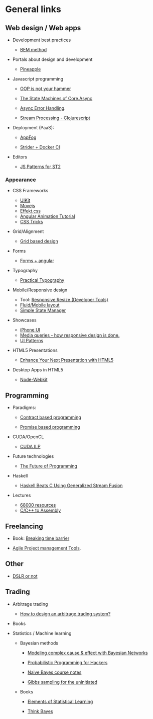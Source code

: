 # General links


## Web design / Web apps

* Development best practices

	* [BEM method](http://bem.info/method/)

* Portals about design and development

	* [Pineapple](http://pineapple.io/about/)

* Javascript programming
	* [OOP is not your hammer](http://html5hub.com/oop-is-not-your-hammer/#i.1x0udle1e2vfcd)

	* [The State Machines of Core.Async](http://hueypetersen.com/posts/2013/08/02/the-state-machines-of-core-async/)
	
	* [Async Error Handling](http://swannodette.github.io/2013/08/31/asynchronous-error-handling/).

	* [Stream Processing - Clojurescript](http://logaan.github.io/)
		
* Deployment (PaaS):
	
	* [AppFog](http://net.tutsplus.com/tutorials/javascript-ajax/going-live-with-node/)
	
	* [Strider + Docker CI](http://blog.frozenridge.co/docker-and-stridercd-brilliant-continuous-integration-in-a-box/)

* Editors

	* [JS Patterns for ST2](https://github.com/caiogondim/js-patterns-sublime-snippets)

### Appearance 

* CSS Frameworks
	* [UIKit](http://www.getuikit.com/)
	* [Movejs](http://visionmedia.github.io/move.js/)
	* [Effekt.css](http://h5bp.github.io/Effeckt.css/dist/)
	* [Angular Animation Tutorial](http://flippinawesome.org/2013/08/05/animating-with-angularjs/)
	* [CSS Tricks](http://css-tricks.com/gallery/)

* Grid/Alignment 

	* [Grid based design](http://www.awwwards.com/grid-based-web-design-resources.html)
	
* Forms
	
	* [Forms + angular](http://codecanyon.net/item/formcraft-premium-wordpress-form-builder/full_screen_preview/5335056?ref=ncrafts)

* Typography
	
	* [Practical Typography](http://practicaltypography.com/)

* Mobile/Responsive design

	* Tool: [Responsive Resize (Developer Tools)](http://appshopper.com/mac/developer-tools/responsive-resize) 
	* [Fluid/Mobile layout](http://blog.stevensanderson.com/2011/10/05/full-height-app-layouts-a-css-trick-to-make-it-easier/)
	* [Simple State Manager](http://www.jonathanfielding.com/getting-started-with-simplestatemanager-ssm/)



* Showcases

	* [iPhone UI](http://line25.com/articles/showcase-of-beautiful-iphone-app-ui-concept-designs)
	* [Media queries - how responsive design is done.](http://mediaqueri.es/2/)
	* [UI Patterns](http://patterntap.com/)

* HTML5 Presentations
	* [Enhance Your Next Presentation with HTML5](http://jster.net/blog/html5-presentation-impress-reveal-deck-bespoke)

* Desktop Apps in HTML5
	* [Node-Webkit](https://github.com/rogerwang/node-webkit)
		
## Programming 

* Paradigms:

	* [Contract based programming](http://www.embedded.com/design/programming-languages-and-tools/4420114/Contract-based-programming--making-software-more-reliable)

	* [Promise based programming](http://swannodette.github.io/2013/08/23/make-no-promises/)

* CUDA/OpenCL

	* [CUDA ILP](http://continuum.io/blog/cudapy_ilp_opt)

* Future technologies

	* [The Future of Programming](http://worrydream.com/dbx/)
	
* Haskell

	* [Haskell Beats C Using Generalized Stream Fusion ](http://research.microsoft.com/en-us/um/people/simonpj/papers/ndp/haskell-beats-C.pdf)

* Lectures 

	* [68000 resources](http://web.sunybroome.edu/~antonakos_j/68ktoc.html)
	* [C/C++ to Assembly](http://assembly.ynh.io/)
		
## Freelancing

* Book: [Breaking time barrier](http://breakingthetimebarrier.freshbooks.com/?ref=10005&utm_source=outreach&utm_medium=blogpost&utm_content=sixrevisions&utm_campaign=breakingthetimebarrier)

* [Agile Project management Tools](http://www.agiledesigners.com/resources/project-management).

## Other

* [DSLR or not](http://blog.mingthein.com/2013/08/24/the-demise-of-the-dslr/)

## Trading
 
- Arbitrage trading

	* [How to design an arbitrage trading system?](http://www.reddit.com/r/algotrading/comments/1jmmub/how_to_design_an_arbitrage_trading_system/) 
	

- Books 

* Statistics / Machine learning

	* Bayesian methods

		* [Modeling complex cause &amp; effect with Bayesian Networks](http://www.databozo.com/2013/07/28/Modeling_complex_cause_and_effect_with_Bayesian_Networks.html)

		* [Probabilistic Programming for Hackers](http://camdavidsonpilon.github.io/Probabilistic-Programming-and-Bayesian-Methods-for-Hackers)
	
		* [Naive Bayes course notes](http://www.inf.ed.ac.uk/teaching/courses/lfd/lectures/lfd_2005_naive.pdf)

		* [Gibbs sampling for the uninitiated](http://www.cs.umd.edu/~hardisty/papers/gsfu.pdf)

	* Books
	
		* [Elements of Statistical Learning](http://www-stat.stanford.edu/~tibs/ElemStatLearn/)	

		* [Think Bayes](http://www.greenteapress.com/thinkbayes/thinkbayes.pdf)     
		
	